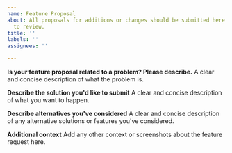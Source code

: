 ```yaml
---
name: Feature Proposal
about: All proposals for additions or changes should be submitted here for the team
  to review.
title: ''
labels: ''
assignees: ''

---
```


**Is your feature proposal related to a problem? Please describe.**
A clear and concise description of what the problem is. 

**Describe the solution you'd like to submit**
A clear and concise description of what you want to happen.

**Describe alternatives you've considered**
A clear and concise description of any alternative solutions or features you've considered.

**Additional context**
Add any other context or screenshots about the feature request here.
